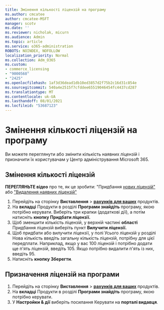 ```yaml
---
title: Змінення кількості ліцензій на програму
ms.author: cmcatee
author: cmcatee-MSFT
manager: scotv
ms.date: ''
ms.reviewer: nicholak, micurn
ms.audience: Admin
ms.topic: article
ms.service: o365-administration
ROBOTS: NOINDEX, NOFOLLOW
localization_priority: Normal
ms.collection: Adm_O365
ms.custom:
- commerce_licensing
- "9000568"
- "2425"
ms.openlocfilehash: 1af3d36dead1db10ed3857d2f75b2c16d31c854e
ms.sourcegitcommit: 540a4e2515f7cfddee65519046454fc4437cd287
ms.translationtype: MT
ms.contentlocale: uk-UA
ms.lasthandoff: 08/01/2021
ms.locfileid: "53687123"
---
```

# <a name="change-app-license-quantity"></a>Змінення кількості ліцензій на програму

Ви можете переглянути або змінити кількість наявних ліцензій і призначити їх користувачам у Центр адміністрування Microsoft 365.

## <a name="to-change-license-quantity"></a>Змінення кількості ліцензій

**ПЕРЕГЛЯНЬТЕ відео** про те, як це зробити: "Придбання [нових ліцензій"](https://go.microsoft.com/fwlink/p/?linkid=2154857) або ["Видалення наявних ліцензій"](https://go.microsoft.com/fwlink/p/?linkid=2154938)

1. Перейдіть на сторінку **Виставлення**  >  **[рахунків для ваших](https://go.microsoft.com/fwlink/p/?linkid=842054)** продуктів.
2. На **вкладці** Продукти в розділі **Програми знайдіть** програму, якою потрібно керувати. Виберіть три крапки (додаткові дії), а потім натисніть **кнопку Придбати ліцензії.**
3. Щоб зменшити кількість ліцензій, у верхній частині **області** Придбання ліцензій виберіть пункт **Вилучити ліцензії.**
4. Щоб придбати або вилучити  ліцензії, у полі  Усього ліцензій у розділі Нова кількість введіть загальну кількість ліцензій, потрібну для цієї передплати. Наприклад, якщо у вас 100 ліцензій і потрібно додати ще п'ять ліцензій, введіть 105. Якщо потрібно видалити п'ять із них, введіть 95.
5. Натисніть **кнопку Зберегти**.

## <a name="to-assign-app-licenses"></a>Призначення ліцензій на програми

1. Перейдіть на сторінку **Виставлення**  >  **[рахунків для ваших](https://go.microsoft.com/fwlink/p/?linkid=842054)** продуктів.
2. На **вкладці** Продукти в розділі **Програми знайдіть** програму, якою потрібно керувати.
3. У **Настройки & дії** виберіть посилання Керувати на **порталі видавця**.